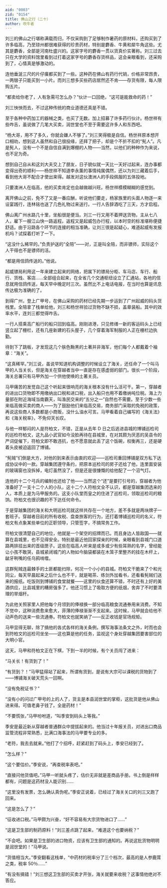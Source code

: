```yaml
---
aid: "0003"
zid: "0154"
title: 佛山之行（二十）
author: 吹牛者
---
```


刘三的佛山之行堪称满载而归，不仅采购到了足够制作暑药的原材料，还购买到了许多临高，乃至琼州都很难获得的珍贵药材，特别是麝香、牛黄和犀牛角这些。尤其是麝香，全部是河南杜盛兴的。这家字号的麝香一贯以货真价实著称。刘三过去只在大学的资料馆里看到过打着这家字号的麝香存货样品，这会亲眼看到，还采购到了，心情真是够激动的。

连他垂涎三尺的片仔癀都买到了一些。这种药在佛山有药行代销，价格非常昂贵，一两银子只能买到一小片。而刘三想多买些药店居然还不肯——存货有限，每人限购五片。

“都卖给你老了，人有急需可怎么办？”伙计一口回绝，“这可是能救命的药！”

刘三怏怏而去，不过这种传统的商业道德还真是不错。

至于各种中药加工的器械之类，也买了无数。加上招募了许多药行伙计。杨世祥有些咋舌，虽说做了几笔大买卖，润世堂也不至于需要这许多人和东西吧。

“杨大哥，用不了多久，你就会嫌人不够了。”刘三笑得极是自信。杨世祥原本想开口相劝，想到这人虽然和自己很投缘，还拜了把子，却是个不折不扣的“髡人”。凡是髡人，没有一个不是自信自满到爆棚的人物——当然，以他们的种种作为来说，也不足为奇。

想到自己自从和这刘大夫交上了朋友，日子貌似就一天比一天好过起来，连办事都变得出奇的顺利——杨世祥不知道李永薰的事情纯属偶然，还以为刘三藏着后手，看到他大哥不配合才使出来得。越发对这伙澳洲人的手段佩服的五体投地。

只要澳洲人在临高，他的买卖肯定也会越做越兴旺。杨世祥模模糊糊的感觉到。

离开佛山之前，免不了又是一番应酬，听说他们要走，杨家族里的头面人物逐一来设宴践行，连林铭也送了几色礼物过来送行。一行人告辞酒吃了三天，方才启程。

佛山离广州水路几十里，坐船很是便当。刘三一行又用不着押送货物，主从七八人，雇下一艘江山快一路返程。返程又是起威包办行程，以本时空的标准堪称便捷舒适。由于沿路各个环节的连接的相当准确，让刘三很是起疑心，难道起威有发报机吗？试探着打听了一下。

“这没什么稀罕的。”负责护送的“全陪”——对，正是叫全陪，而非镖师，实际这个人干得也不是镖师的活。

“都是用信鸽传送的。”他说。

起威镖局利用这一年来建立起来的网络，把属下的镖局分柜、车马店、车行、船行、货栈、客店……全部组合起来，在全省几个交通枢纽设立了汇通站，各地的信息就用信鸽传送，每天早中晚定时三次。虽然比不上电话电报，在当时也算是讯息传达极为准确的了。

到得广州，登上广甲号，在佛山采购的药材已经先期一步运到了广州起威的码头货栈里。全陪拿了栈单给他，刘三和杨世祥验过货物不缺不损，盖章装船。其中的效率水平，连刘三都觉得咋舌。

一行人搭乘高广船行的船只回到临高。刚刚进港，只见修缮一新的客运码头上已经竖立起了栅栏，还有几座新建的石头屋子，几个穿着海军制服的人正在栅栏边执勤。

待到下了跳板，才发现这几个肤色黝黑的土著并非海军，他们每个人都戴着个袖章：“海关”。

“这真稀罕。”刘三说，虽说早知道机构调整的时候设立了海关，还任命了一个叫马甲的人当关长，但是海关在穿越者当中一直是存在感虚弱的部门。很长一个阶段，海关总署只有马甲外加一个供他使唤的土著关员。

马甲痛苦的发觉自己这个听起来很响亮的海关根本没有什么活可干。第一，穿越者的进出口货物即不用缴纳出口税和进口税，出入船只也用不着缴纳吨位税。海上力量部在附近海域当南霸天，叫渔民交来的“五分之一”自然也不需要。至于少数一些来临高做买卖的商人——为了鼓励他们来临高交易，商务部门采取的免税的政策，再说这些商人多数都是小商贩，没什么油水可言。马甲看着自己编写的《海关法》和《海关税率》，不免仰天长叹。

与他一样郁闷的人是符柏文，不错，正是从去年 D 日之后逃进县城的博铺巡检司的巡检符柏文，这九品小武官如今没脸再待在县城里，在对其颇为厌恶的吴县令的严词促催下，符柏文即不敢违抗，也不愿意就此丢了这个饭碗，权衡再三，还是硬着头皮被迫返回了博铺。

“髡贼”们倒是大方，对他的到来表示由衷的欢迎——巡检司重回博铺是双方私下达成协议中的一款。穿越集团遵守条约，把原本巡检司的房子还给了他，连里面安装的玻璃窗也没拆掉，电灯虽然没了，但是还是很慷慨的给他配了一个沼气灯。

连他的十二个弓兵的编制也还给了他——当然这个“还”是要打引号的，穿越者为他准备好了一支十二个人的小队，这十二个人符柏文全不认识，都是穿越集团选来的人，本质上是为马甲服务的。这支小队堂而皇之的住进了巡检司，领取巡检司的粮饷。符柏文也很识趣的不下达任何命令。

于是穿越集团的海关和大明巡检司就这样共存在一个地方，差不多就是两块牌子一套班子。穿越者目前的所有收税、盘查旅客的行为，还打着博铺巡检司的名义，符柏文有点象某些单位的正职领导，只管签字，不搞常务工作。

符柏文很清楚自己的地位，他就是一个架空的招牌而已。而且身边人皆敌国——就算在县城里，也不见得安全。特别是最近他回家探亲的时候，亲眼看到县城门口道路两排挂出来的首级匣子。这些在临高人听来是或多或少有些耳熟的名字，曾经能让小孩不敢哭，县城紧闭城门的人物如今脑袋都装在木笼子里整齐的挂在木杆上，龇牙咧嘴的任乌鸦啃噬。

这群髡贼连最棘手的土匪都能扫除，何况一个小小的县城。符柏文干脆来了个和光同尘，每天早晨起来之后什么也不干，就是喝茶、练剑外加看书，还看看髡贼们送来的报纸。吃饭则到博铺的食堂就餐——这里的伙食还算不错，不时还有上好的美酒供应，比县城里的糟房强多了。他还习惯上了吸取方便的纸烟，舍弃了不时要清理的旱烟杆。

为此他关照家里人把他每个月领到的俸禄换一部分临高粮食流通券用来消费。不知不觉中，这种消费愈来愈大，菲薄的俸禄渐渐不支起来。这时候，马甲就会给他不动声色的送来一些流通券。符柏文也就笑纳了——反正收钱是官场规矩。

马甲显得无聊，除了搞他的各式各样的海关条例，撰写海事法条文之外，时而也会到符柏文的巡检司坐坐——这也算是他的任务，监视这个身处穿越集团要害部位的大明小官。

这天，马甲和符柏文正在下棋，下到一半的时候，有个关员闯了进来：

“马关长！有货到了！”

“有货到？！”马甲猛得站了起来，所谓有货到，是说有大宗可以课税的货物到了——博铺海关破天荒头一回啊。

“没有免税证书？”

“没有小的问过广甲号的上的人了，货主是本县润世堂的掌柜，这批货是他从佛山进来得。可值老鼻子钱了。全是药材！”

“不要慌张，”马甲吩咐道，“叫季安到码头上等我。”

季安是最近新从穿越者普通群众中提拔起来的。他当过十年报关员，对进出口商品监管流程非常熟悉，比满口海事法的马甲要专业的多。

“老符，我去去就来。”他打了个招呼，赶紧赶到了码头上，季安已经到了。

“怎么样？”

“这个要估价。”季安说，“再查税率表吧。”

“直接问他货值吧。”马甲一听就头疼了，估价无非就是差商品手册。书上倒是样样都有，问题是这药材没人能识别……

“这里没有发票，怎么确认真伪呢。”季安正说着，已经过了海关关口的刘三又跑了回来。

“这是怎么了？”

“征收进口税。”马甲颇为兴奋，“好不容易有大宗货物进口了……”

“这是卫生部的制药原料！”刘三差点跳了起来，“难道这个也要纳税？”

“不会吧。如果是卫生部的进口物资，应该有卫生部的通知的。再说这批货物明明是润世堂的！”马甲说。

“货值相当大。”季安翻看这栈单，“中药材的税率分了三个档次，最高的是人参鹿茸之类，税率 50％……”

“有没有搞错！”刘三想这卫生部的买卖才开张，海关就要来收税？这事情他绝对不答应。
